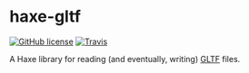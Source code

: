 # haxe-gltf
[![GitHub license](https://img.shields.io/badge/license-Apache%202-blue.svg?style=flat-square)](https://raw.githubusercontent.com/FuzzyWuzzie/haxe-gltf/master/LICENSE) [![Travis](https://img.shields.io/travis/rust-lang/rust/master.svg?style=flat-square)](https://travis-ci.org/FuzzyWuzzie/haxe-gltf.svg?branch=master)

A Haxe library for reading (and eventually, writing) [GLTF](https://github.com/KhronosGroup/glTF) files.
